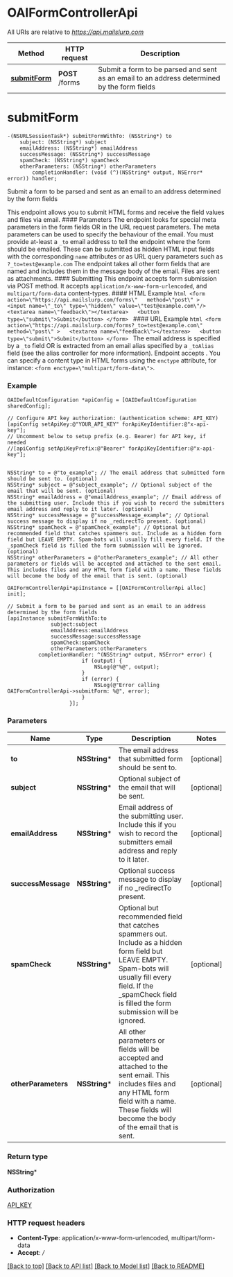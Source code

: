 # OAIFormControllerApi

All URIs are relative to *https://api.mailslurp.com*

Method | HTTP request | Description
------------- | ------------- | -------------
[**submitForm**](OAIFormControllerApi#submitform) | **POST** /forms | Submit a form to be parsed and sent as an email to an address determined by the form fields


# **submitForm**
```objc
-(NSURLSessionTask*) submitFormWithTo: (NSString*) to
    subject: (NSString*) subject
    emailAddress: (NSString*) emailAddress
    successMessage: (NSString*) successMessage
    spamCheck: (NSString*) spamCheck
    otherParameters: (NSString*) otherParameters
        completionHandler: (void (^)(NSString* output, NSError* error)) handler;
```

Submit a form to be parsed and sent as an email to an address determined by the form fields

This endpoint allows you to submit HTML forms and receive the field values and files via email.   #### Parameters The endpoint looks for special meta parameters in the form fields OR in the URL request parameters. The meta parameters can be used to specify the behaviour of the email.   You must provide at-least a `_to` email address to tell the endpoint where the form should be emailed. These can be submitted as hidden HTML input fields with the corresponding `name` attributes or as URL query parameters such as `?_to=test@example.com`  The endpoint takes all other form fields that are named and includes them in the message body of the email. Files are sent as attachments.  #### Submitting This endpoint accepts form submission via POST method. It accepts `application/x-www-form-urlencoded`, and `multipart/form-data` content-types.  #### HTML Example ```html <form    action=\"https://api.mailslurp.com/forms\"   method=\"post\" >   <input name=\"_to\" type=\"hidden\" value=\"test@example.com\"/>   <textarea name=\"feedback\"></textarea>   <button type=\"submit\">Submit</button> </form> ```  #### URL Example ```html <form    action=\"https://api.mailslurp.com/forms?_to=test@example.com\"   method=\"post\" >   <textarea name=\"feedback\"></textarea>   <button type=\"submit\">Submit</button> </form> ```    The email address is specified by a `_to` field OR is extracted from an email alias specified by a `_toAlias` field (see the alias controller for more information).  Endpoint accepts .  You can specify a content type in HTML forms using the `enctype` attribute, for instance: `<form enctype=\"multipart/form-data\">`.  

### Example 
```objc
OAIDefaultConfiguration *apiConfig = [OAIDefaultConfiguration sharedConfig];

// Configure API key authorization: (authentication scheme: API_KEY)
[apiConfig setApiKey:@"YOUR_API_KEY" forApiKeyIdentifier:@"x-api-key"];
// Uncomment below to setup prefix (e.g. Bearer) for API key, if needed
//[apiConfig setApiKeyPrefix:@"Bearer" forApiKeyIdentifier:@"x-api-key"];


NSString* to = @"to_example"; // The email address that submitted form should be sent to. (optional)
NSString* subject = @"subject_example"; // Optional subject of the email that will be sent. (optional)
NSString* emailAddress = @"emailAddress_example"; // Email address of the submitting user. Include this if you wish to record the submitters email address and reply to it later. (optional)
NSString* successMessage = @"successMessage_example"; // Optional success message to display if no _redirectTo present. (optional)
NSString* spamCheck = @"spamCheck_example"; // Optional but recommended field that catches spammers out. Include as a hidden form field but LEAVE EMPTY. Spam-bots will usually fill every field. If the _spamCheck field is filled the form submission will be ignored. (optional)
NSString* otherParameters = @"otherParameters_example"; // All other parameters or fields will be accepted and attached to the sent email. This includes files and any HTML form field with a name. These fields will become the body of the email that is sent. (optional)

OAIFormControllerApi*apiInstance = [[OAIFormControllerApi alloc] init];

// Submit a form to be parsed and sent as an email to an address determined by the form fields
[apiInstance submitFormWithTo:to
              subject:subject
              emailAddress:emailAddress
              successMessage:successMessage
              spamCheck:spamCheck
              otherParameters:otherParameters
          completionHandler: ^(NSString* output, NSError* error) {
                        if (output) {
                            NSLog(@"%@", output);
                        }
                        if (error) {
                            NSLog(@"Error calling OAIFormControllerApi->submitForm: %@", error);
                        }
                    }];
```

### Parameters

Name | Type | Description  | Notes
------------- | ------------- | ------------- | -------------
 **to** | **NSString***| The email address that submitted form should be sent to. | [optional] 
 **subject** | **NSString***| Optional subject of the email that will be sent. | [optional] 
 **emailAddress** | **NSString***| Email address of the submitting user. Include this if you wish to record the submitters email address and reply to it later. | [optional] 
 **successMessage** | **NSString***| Optional success message to display if no _redirectTo present. | [optional] 
 **spamCheck** | **NSString***| Optional but recommended field that catches spammers out. Include as a hidden form field but LEAVE EMPTY. Spam-bots will usually fill every field. If the _spamCheck field is filled the form submission will be ignored. | [optional] 
 **otherParameters** | **NSString***| All other parameters or fields will be accepted and attached to the sent email. This includes files and any HTML form field with a name. These fields will become the body of the email that is sent. | [optional] 

### Return type

**NSString***

### Authorization

[API_KEY](../README#API_KEY)

### HTTP request headers

 - **Content-Type**: application/x-www-form-urlencoded, multipart/form-data
 - **Accept**: */*

[[Back to top]](#) [[Back to API list]](../README#documentation-for-api-endpoints) [[Back to Model list]](../README#documentation-for-models) [[Back to README]](../README)

